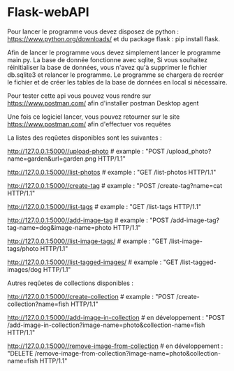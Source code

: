 # Flask-webAPI
Pour lancer le programme vous devez disposez de python : https://www.python.org/downloads/
et du package flask : pip install flask.

Afin de lancer le programme vous devez simplement lancer le programme main.py.
La base de donnée fonctionne avec sqlite,
Si vous souhaitez réinitialiser la base de données, vous n'avez qu'à supprimer le fichier db.sqlite3 et relancer le programme.
Le programme se chargera de recréer le fichier et de créer les tables de la base de données en local si nécessaire.

Pour tester cette api vous pouvez vous rendre sur https://www.postman.com/ afin d'installer postman Desktop agent

Une fois ce logiciel lancer, vous pouvez retourner sur le site https://www.postman.com/ afin d'effectuer vos requêtes

La listes des reqûetes disponibles sont les suivantes : 

http://127.0.0.1:5000//upload-photo # example : "POST /upload_photo?name=garden&url=garden.png HTTP/1.1"

http://127.0.0.1:5000//list-photos # example : "GET /list-photos HTTP/1.1"

http://127.0.0.1:5000//create-tag # example : "POST /create-tag?name=cat HTTP/1.1"

http://127.0.0.1:5000//list-tags # example : "GET /list-tags HTTP/1.1"

http://127.0.0.1:5000//add-image-tag # example : "POST /add-image-tag?tag-name=dog&image-name=photo HTTP/1.1"

http://127.0.0.1:5000//list-image-tags/<name> # example : "GET /list-image-tags/photo HTTP/1.1"

http://127.0.0.1:5000//list-tagged-images/<name> # example : "GET /list-tagged-images/dog HTTP/1.1"

Autres reqûetes de collections disponibles :

http://127.0.0.1:5000//create-collection # example : "POST /create-collection?name=fish HTTP/1.1"

http://127.0.0.1:5000//add-image-in-collection # en développement : "POST /add-image-in-collection?image-name=photo&collection-name=fish HTTP/1.1"

http://127.0.0.1:5000//remove-image-from-collection # en développement : "DELETE /remove-image-from-collection?image-name=photo&collection-name=fish HTTP/1.1"
